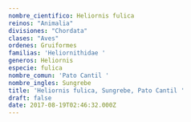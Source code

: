 ```yaml
---
nombre_cientifico: Heliornis fulica
reinos: "Animalia"
divisiones: "Chordata"
clases: "Aves"
ordenes: Gruiformes
familias: 'Heliornithidae '
generos: Heliornis
especie: fulica
nombre_comun: 'Pato Cantil '
nombre_ingles: Sungrebe
title: 'Heliornis fulica, Sungrebe, Pato Cantil '
draft: false
date: 2017-08-19T02:46:32.000Z
---
```



